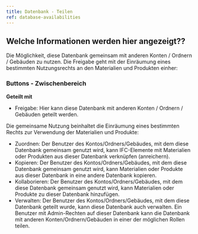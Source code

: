 ```yaml
---
title: Datenbank - Teilen
ref: database-availabilities
---
```


## Welche Informationen werden hier angezeigt??
Die Möglichkeit, diese Datenbank gemeinsam mit anderen Konten / Ordnern / Gebäuden zu nutzen. Die Freigabe geht mit der Einräumung eines bestimmten Nutzungsrechts an den Materialien und Produkten einher:

### Buttons - Zwischenbereich ###

**Geteilt mit** 
- Freigabe: Hier kann diese Datenbank mit anderen Konten / Ordnern / Gebäuden geteilt werden. 

Die gemeinsame Nutzung beinhaltet die Einräumung eines bestimmten Rechts zur Verwendung der Materialien und Produkte:

- Zuordnen: Der Benutzer des Kontos/Ordners/Gebäudes, mit dem diese Datenbank gemeinsam genutzt wird, kann IFC-Elemente mit Materialien oder Produkten aus dieser Datenbank verknüpfen (anreichern).
- Kopieren: Der Benutzer des Kontos/Ordners/Gebäudes, mit dem diese Datenbank gemeinsam genutzt wird, kann Materialien oder Produkte aus dieser Datenbank in eine andere Datenbank kopieren.
- Kollaborieren: Der Benutzer des Kontos/Ordners/Gebäudes, mit dem diese Datenbank gemeinsam genutzt wird, kann Materialien oder Produkte zu dieser Datenbank hinzufügen.
- Verwalten: Der Benutzer des Kontos/Ordners/Gebäudes, mit dem diese Datenbank geteilt wurde, kann diese Datenbank auch verwalten.
Ein Benutzer mit Admin-Rechten auf dieser Datenbank kann die Datenbank mit anderen Konten/Ordnern/Gebäuden in einer der möglichen Rollen teilen.